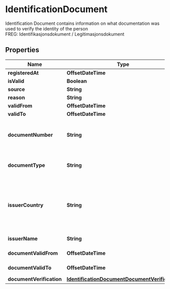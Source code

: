 

# IdentificationDocument

Identification Document contains information on what documentation  was used to verify the identity of the person  <br>FREG: Identifikasjonsdokument / Legitimasjonsdokument

## Properties

| Name | Type | Description | Notes |
|------------ | ------------- | ------------- | -------------|
|**registeredAt** | **OffsetDateTime** | &lt;br&gt;FREG: Ajourholdstidspunkt |  [optional] |
|**isValid** | **Boolean** | &lt;br&gt;FREG: ErGjeldende |  [optional] |
|**source** | **String** | &lt;br&gt;FREG: Kilde |  [optional] |
|**reason** | **String** | &lt;br&gt;FREG: Aarsak |  [optional] |
|**validFrom** | **OffsetDateTime** | &lt;br&gt;FREG: Gyldighetstidspunkt |  [optional] |
|**validTo** | **OffsetDateTime** | &lt;br&gt;FREG: Opphoerstidspunkt |  [optional] |
|**documentNumber** | **String** | Identification number on the document used for identity verification  I.e. a passport number  &lt;br&gt;FREG: Identifikasjondokumentnummer |  [optional] |
|**documentType** | **String** | Type of documentation.  I.e. driver license or passport  &lt;br&gt;FREG: Identifikasjondokumenttype |  [optional] |
|**issuerCountry** | **String** | Name of the country the document is issued in  &lt;br&gt;Remarks:   Newest updates uses ISO 3166-1 Alpha 3 for country codes  XXK &#x3D; Kosovo even if document contains \&quot;RKS\&quot;  Freg: Utstederland |  [optional] |
|**issuerName** | **String** | Name of the issuer  &lt;br&gt;FREG: Utstedernavn |  [optional] |
|**documentValidFrom** | **OffsetDateTime** | Time and date document is valid from  &lt;br&gt;FREG: GyldigFra |  [optional] |
|**documentValidTo** | **OffsetDateTime** | Time and date document is valid to  &lt;br&gt;FREG: GyldigTil |  [optional] |
|**documentVerification** | [**IdentificationDocumentDocumentVerification**](IdentificationDocumentDocumentVerification.md) |  |  [optional] |



